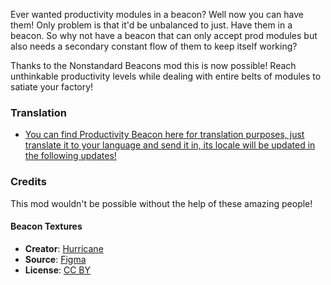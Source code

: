 Ever wanted productivity modules in a beacon? Well now you can have them! 
Only problem is that it'd be unbalanced to just. Have them in a beacon.
So why not have a beacon that can only accept prod modules but also needs a secondary constant flow of them to keep itself working?

Thanks to the Nonstandard Beacons mod this is now possible! Reach unthinkable productivity levels while dealing with entire belts of modules to satiate your factory!

### Translation
- [You can find Productivity Beacon here for translation purposes, just translate it to your language and send it in, its locale will be updated in the following updates!](https://crowdin.com/project/factorio-mods-localization)
### Credits

This mod wouldn't be possible without the help of these amazing people!

#### Beacon Textures

- **Creator**: [Hurricane](https://mods.factorio.com/user/Hurricane046)
- **Source**: [Figma](https://shorturl.at/AFcDm)
- **License**: [CC BY](https://creativecommons.org/licenses/by/4.0/)